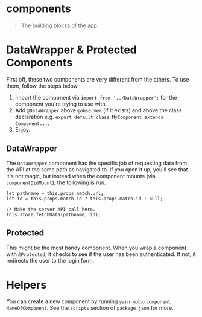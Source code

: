 # components
> The building blocks of the app.

# DataWrapper & Protected Components

First off, these two components are very different from the others. To use them, follow the steps below.

1. Import the component via `import from '../DataWrapper';` for the component you're trying to use with.
1. Add `@DataWrapper` above `@observer` (if it exists) and above the class declaration e.g. `export default class MyComponent extends Component...`.
1. Enjoy.

## DataWrapper
The `DataWrapper` component has the specific job of requesting data from the API at the same path as navigated to. If you open it up, you'll see that it's not magic, but instead when the component mounts (via `componentDidMount`), the following is run.
```
let pathname = this.props.match.url;
let id = this.props.match.id ? this.props.match.id : null;

// Make the server API call here.
this.store.fetchData(pathname, id);
```

## Protected
This might be the most handy component. When you wrap a component with `@Protected`, it checks to see if the user has been authenticated. If not, it redirects the user to the login form.

# Helpers

You can create a new component by running `yarn mobx-component NameOfComponent`. See the `scripts` section of `package.json` for more.
